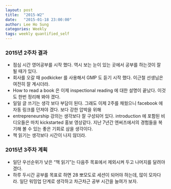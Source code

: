 ```yaml
---
layout: post
title:  "2015-W2"
date:   "2015-01-18 23:00:00"
author: Lee Ho Sung
categories: Weekly
tags: weekly quantified_self
---
```

	
### 2015년 2주차 결과

* 점심 시간 영어공부를 시작 했다. 역시 보는 눈이 있는 곳에서 공부를 하는것이 잘 될 때가 있다.
* 회사를 오갈 때 podkicker 를 사용해서 GMP 도  듣기 시작 했다. 이근철 선생님은 여전히 잘 계시더라.
* How to read a book 은 이제 inspectional reading 에 대한 설명이 끝났다. 이것도 한번 정리해 봐야 겠다.
* 일일 글 쓰기는 생각 보다 부담이 된다. 그래도 이제 2주를 채웠으니 facebook 에 자동 링크를 던져야 겠다. 보다 강한 압박을 위해
* entrepreneurship 강의는 생각보다 잘 구성되어 있다. introduction 에 포함된 비디오들은 마치 kickstarted 홍보 영상같다. 지난 7년간 엔써즈에서의 경험들을 복기해 볼 수 있는 좋은 기회로 삼을 생각이다.
* 책 읽기는 생각보다 시간이 나지 않더라.

### 2015년 3주차 계획

* 일단 우선순위가 낮은 “책 읽기”는 다음주 목표에서 제외시켜 두고 나머지를 달려야 겠다. 
* 하루 두시간 공부를 목표로 하면 28 뽀모도로 세션이 되어야 하는데, 많이 모자다라. 일단 워밍업 단계로 생각하고 차근차근 공부 시간을 늘여가 보자. 
